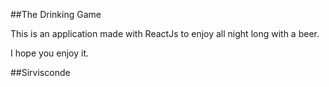 ##The Drinking Game

This is an application made with ReactJs to enjoy all night long with a beer.

I hope you enjoy it.

##Sirvisconde
